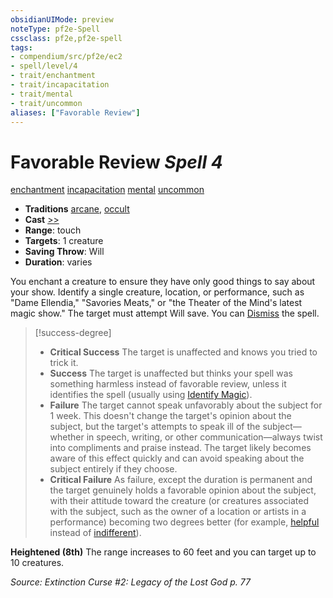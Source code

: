 ```yaml
---
obsidianUIMode: preview
noteType: pf2e-Spell
cssclass: pf2e,pf2e-spell
tags:
- compendium/src/pf2e/ec2
- spell/level/4
- trait/enchantment
- trait/incapacitation
- trait/mental
- trait/uncommon
aliases: ["Favorable Review"]
---
```

# Favorable Review *Spell 4*   
[enchantment](rules/traits/enchantment.md "Enchantment School Trait")  [incapacitation](rules/traits/incapacitation.md "Incapacitation Effect Trait")  [mental](rules/traits/mental.md "Mental Effect Trait")  [uncommon](rules/traits/uncommon.md "Uncommon Rarity Trait")  

- **Traditions** [arcane](rules/traits/arcane.md "Arcane Tradition Trait"), [occult](rules/traits/occult.md "Occult Tradition Trait")
- **Cast** [>>](rules/core-rulebook/chapter-9-playing-the-game.md#Actions "Two-Action") 
- **Range**: touch
- **Targets**: 1 creature
- **Saving Throw**: Will
- **Duration**: varies

You enchant a creature to ensure they have only good things to say about your show. Identify a single creature, location, or performance, such as "Dame Ellendia," "Savories Meats," or "the Theater of the Mind's latest magic show." The target must attempt Will save. You can [Dismiss](rules/actions/dismiss.md) the spell.

> [!success-degree] 
> - **Critical Success** The target is unaffected and knows you tried to trick it.
> - **Success** The target is unaffected but thinks your spell was something harmless instead of favorable review, unless it identifies the spell (usually using [Identify Magic](rules/actions/identify-magic.md)).
> - **Failure** The target cannot speak unfavorably about the subject for 1 week. This doesn't change the target's opinion about the subject, but the target's attempts to speak ill of the subject—whether in speech, writing, or other communication—always twist into compliments and praise instead. The target likely becomes aware of this effect quickly and can avoid speaking about the subject entirely if they choose.
> - **Critical Failure** As failure, except the duration is permanent and the target genuinely holds a favorable opinion about the subject, with their attitude toward the creature (or creatures associated with the subject, such as the owner of a location or artists in a performance) becoming two degrees better (for example, [helpful](rules/conditions.md#Helpful) instead of [indifferent](rules/conditions.md#Indifferent)).

**Heightened (8th)** The range increases to 60 feet and you can target up to 10 creatures.

*Source: Extinction Curse #2: Legacy of the Lost God p. 77*